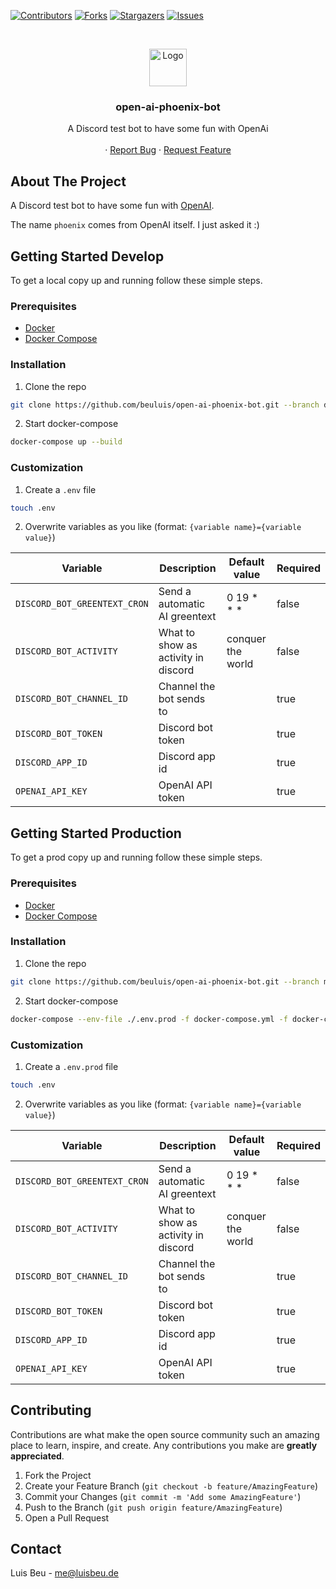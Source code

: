 [![Contributors][contributors-shield]][contributors-url]
[![Forks][forks-shield]][forks-url]
[![Stargazers][stars-shield]][stars-url]
[![Issues][issues-shield]][issues-url]

<!-- PROJECT LOGO -->
<br />
<p align="center">
  <img src="https://images.t3n.de/news/wp-content/uploads/2020/07/openai-cover.png?class=hero" alt="Logo" height="60">

  <h3 align="center">open-ai-phoenix-bot</h3>

  <p align="center">
    A Discord test bot to have some fun with OpenAi
    <br />
    <br />
    ·
    <a href="https://github.com/beuluis/open-ai-phoenix-bot/issues">Report Bug</a>
    ·
    <a href="https://github.com/beuluis/open-ai-phoenix-bot/issues">Request Feature</a>
  </p>
</p>

<!-- ABOUT THE PROJECT -->

## About The Project

A Discord test bot to have some fun with [OpenAI](https://openai.com/).

The name `phoenix` comes from OpenAI itself. I just asked it :)

<!-- GETTING STARTED -->

## Getting Started Develop

To get a local copy up and running follow these simple steps.

### Prerequisites

-   [Docker](https://docs.docker.com/get-docker/)
-   [Docker Compose](https://docs.docker.com/compose/install/)

### Installation

1. Clone the repo

```sh
git clone https://github.com/beuluis/open-ai-phoenix-bot.git --branch develop
```

2. Start docker-compose

```sh
docker-compose up --build
```

### Customization

1. Create a `.env` file

```sh
touch .env
```

2. Overwrite variables as you like (format: `{variable name}={variable value}`)

| Variable                     | Description                         | Default value     | Required |
| ---------------------------- | ----------------------------------- | ----------------- | -------- |
| `DISCORD_BOT_GREENTEXT_CRON` | Send a automatic AI greentext       | 0 19 \* \* \*     | false    |
| `DISCORD_BOT_ACTIVITY`       | What to show as activity in discord | conquer the world | false    |
| `DISCORD_BOT_CHANNEL_ID`     | Channel the bot sends to            |                   | true     |
| `DISCORD_BOT_TOKEN`          | Discord bot token                   |                   | true     |
| `DISCORD_APP_ID`             | Discord app id                      |                   | true     |
| `OPENAI_API_KEY`             | OpenAI API token                    |                   | true     |

## Getting Started Production

To get a prod copy up and running follow these simple steps.

### Prerequisites

-   [Docker](https://docs.docker.com/get-docker/)
-   [Docker Compose](https://docs.docker.com/compose/install/)

### Installation

1. Clone the repo

```sh
git clone https://github.com/beuluis/open-ai-phoenix-bot.git --branch main
```

2. Start docker-compose

```sh
docker-compose --env-file ./.env.prod -f docker-compose.yml -f docker-compose.production.yml up -d
```

### Customization

1. Create a `.env.prod` file

```sh
touch .env
```

2. Overwrite variables as you like (format: `{variable name}={variable value}`)

| Variable                     | Description                         | Default value     | Required |
| ---------------------------- | ----------------------------------- | ----------------- | -------- |
| `DISCORD_BOT_GREENTEXT_CRON` | Send a automatic AI greentext       | 0 19 \* \* \*     | false    |
| `DISCORD_BOT_ACTIVITY`       | What to show as activity in discord | conquer the world | false    |
| `DISCORD_BOT_CHANNEL_ID`     | Channel the bot sends to            |                   | true     |
| `DISCORD_BOT_TOKEN`          | Discord bot token                   |                   | true     |
| `DISCORD_APP_ID`             | Discord app id                      |                   | true     |
| `OPENAI_API_KEY`             | OpenAI API token                    |                   | true     |

<!-- CONTRIBUTING -->

## Contributing

Contributions are what make the open source community such an amazing place to learn, inspire, and create. Any contributions you make are **greatly appreciated**.

1. Fork the Project
2. Create your Feature Branch (`git checkout -b feature/AmazingFeature`)
3. Commit your Changes (`git commit -m 'Add some AmazingFeature'`)
4. Push to the Branch (`git push origin feature/AmazingFeature`)
5. Open a Pull Request

<!-- CONTACT -->

## Contact

Luis Beu - me@luisbeu.de

<!-- MARKDOWN LINKS & IMAGES -->
<!-- https://www.markdownguide.org/basic-syntax/#reference-style-links -->

[contributors-shield]: https://img.shields.io/github/contributors/beuluis/open-ai-phoenix-bot.svg?style=flat-square
[contributors-url]: https://github.com/beuluis/open-ai-phoenix-bot/graphs/contributors
[forks-shield]: https://img.shields.io/github/forks/beuluis/open-ai-phoenix-bot.svg?style=flat-square
[forks-url]: https://github.com/beuluis/open-ai-phoenix-bot/network/members
[stars-shield]: https://img.shields.io/github/stars/beuluis/open-ai-phoenix-bot.svg?style=flat-square
[stars-url]: https://github.com/beuluis/open-ai-phoenix-bot/stargazers
[issues-shield]: https://img.shields.io/github/issues/beuluis/open-ai-phoenix-bot.svg?style=flat-square
[issues-url]: https://github.com/beuluis/open-ai-phoenix-bot/issues
[license-shield]: https://img.shields.io/github/license/beuluis/open-ai-phoenix-bot.svg?style=flat-square
